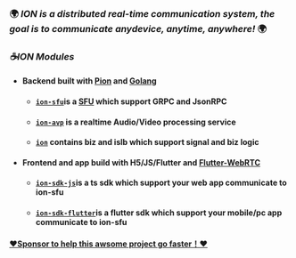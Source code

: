 
### 🌍  *ION is a distributed real-time communication system, the goal is to communicate anydevice, anytime, anywhere!* 🌍

###  *☕️ION Modules*
  + #### Backend built with [Pion](https://pion.ly) and [Golang](https://golang.org/)
    + #### [`ion-sfu`](https://github.com/pion/ion-sfu)is a [SFU](https://testrtc.com/different-multiparty-video-conferencing/) which support GRPC and JsonRPC
    + #### [`ion-avp`](https://github.com/pion/ion-avp) is a realtime Audio/Video processing service
    + #### [`ion`](https://github.com/pion/ion) contains biz and islb which support signal and biz logic
  + #### Frontend and app build with H5/JS/Flutter and [Flutter-WebRTC](https://github.com/flutter-webrtc/flutter-webrtc)
    + #### [`ion-sdk-js`](https://github.com/pion/ion-sdk-js)is a ts sdk which support your web app communicate to ion-sfu
    + #### [`ion-sdk-flutter`](https://github.com/pion/ion-sdk-flutter)is a flutter sdk which support your mobile/pc app communicate to ion-sfu

#### [❤️Sponsor to help this awsome project go faster！❤️](https://opencollective.com/pion-ion)






